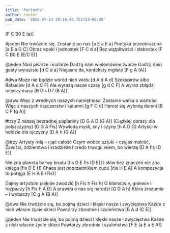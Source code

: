 ```yaml
---
title: 'Pociecha'
author: reuter
pub_date: '2020-07-14 20:19:43.751723+00:00'
---
```


[F C B0 E (a)]

#jeden
Nie trwóżcie się. Zostanie po nas [a E a E a]
Poetyka przeobrażona [a E a G C]
Obraz epoki i jednostek [F C d a]
Bez wątpliwości i słabostek [F C B0 E (E/C E)] 

@jeden
Nasi pisarze i malarze
Dadzą nam wielomówne twarze
Dadzą nam gesty wyraziste [d C d a]
Niejasne tła, konteksty mgliste [F g A (A)]

#dwa
Może nie będzie wśród nich wielu [d A d A d]
Szekspirów albo Rafaelów [d A d C F]
Ale wyrażą nasze czasy [g d C F]
A wyraz zbłądzi między masy [B Dis D7 (B A)]

@dwa
Więc z wrednych naszych namiętności
Zostanie walka o wartości
Więc z naszych oszczerstw i kalumni [g F C d]
Herosi się wyłonią dumni [B C F (g A)]

#trzy
Z naszej bezradnej paplaniny [D G A D (G A)]
(Ciężkiej obrazy dla polszczyzny) [D G A Fis] 
Wywiodą myśli, sny i czyny [h A D G]
Artyści w hołdzie dla ojczyzny [D A h (G A)]

@trzy
Artysty rolą – ująć całość
Czym wobec sztuki – czyjaś małość,
Zawiści, zdzierstwa i kradzieże
I credo trwogi: wiem, bo wierzę [D A fis (D E)]

Nie zna planeta barwy brudu [fis D E fis (D E)]
I słów bez znaczeń nie zna księga [fis D E H]
Chaos jest poprzednikiem cudu [cis H E A]
A kompozycja to potęga [E H A E (Fis)]

Dajmy artystom pięknie zwodzić [h Fis h Fis h]
O kłamstwie, gniewie i rozpaczy [h Fis h A D]
A prawda o nas się narodzi [G D A h]
Która zrozumie – i wybaczy [C g A (B A)]

@dwa
Nie trwóżcie się, bo pojmą dzieci
I klęski nasze i zwycięstwa
Każde z nich własne życie skleci
Powtórzy zbrodnie i szaleństwa [B A d (C E)]

@jeden
Nie trwóżcie się, bo pojmą dzieci
I klęski nasze i zwycięstwa
Każde z nich własne życie skleci
Powtórzy zbrodnie i szaleństwa [F E (a E a E A)]